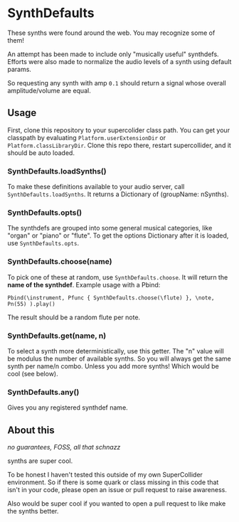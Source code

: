 # SynthDefaults

These synths were found around the web. You may recognize some of them!

An attempt has been made to include only "musically useful" synthdefs. 
Efforts were also made to normalize the audio levels of a synth using default params.

So requesting any synth with amp `0.1` should return a signal whose overall amplitude/volume are equal.

## Usage

First, clone this repository to your supercolider class path. You can get your classpath by evaluating `Platform.userExtensionDir` or `Platform.classLibraryDir`. 
Clone this repo there, restart supercollider, and it should be auto loaded.


### SynthDefaults.loadSynths()

To make these definitions available to your audio server, call `SynthDefaults.loadSynths`. It returns a Dictionary of (groupName: nSynths). 

### SynthDefaults.opts()
The synthdefs are grouped into some general musical categories, like "organ" or "piano" or "flute". 
To get the options Dictionary after it is loaded, use `SynthDefaults.opts`. 


### SynthDefaults.choose(name)
To pick one of these at random, use `SynthDefaults.choose`. It will return the **name of the synthdef**. 
Example usage with a Pbind:
```
Pbind(\instrument, Pfunc { SynthDefaults.choose(\flute) }, \note, Pn(55) ).play()
```

The result should be a random flute per note. 

### SynthDefaults.get(name, n)
To select a synth more deterministically, use this getter. The "n" value will be modulus the number of available synths. 
So you will always get the same synth per name/n combo. Unless you add more synths! Which would be cool (see below).

### SynthDefaults.any()
Gives you any registered synthdef name.

## About this 

*no guarantees, FOSS, all that schnazz*

synths are super cool.

To be honest I haven't tested this outside of my own SuperCollider environment. 
So if there is some quark or class missing in this code that isn't in your code, please open an issue or pull request to raise awareness.

Also would be super cool if you wanted to open a pull request to like make the synths better.
